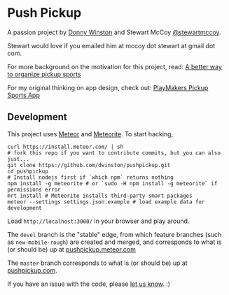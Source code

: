 # Push Pickup

A passion project by [Donny Winston](http://www.linkedin.com/pub/donny-winston/8/951/552) and Stewart McCoy [@stewartmccoy](http://twitter.com/stewartmccoy).

Stewart would love if you emailed him at mccoy dot stewart at gmail dot com.

For more background on the motivation for this project, read: [A better way to organize pickup sports](http://stewartmccoy.com/a-better-way-to-organize-pickup-sports/)

For my original thinking on app design, check out: [PlayMakers Pickup Sports App](http://stewartmccoy.com/playmakers-pickup-sports-app/)

## Development

This project uses [Meteor](http://www.meteor.com) and [Meteorite](http://oortcloud.github.io/meteorite/). To start hacking,

    curl https://install.meteor.com/ | sh
    # fork this repo if you want to contribute commits, but you can also just...
    git clone https://github.com/dwinston/pushpickup.git
    cd pushpickup
    # Install nodejs first if `which npm` returns nothing
    npm install -g meteorite # or `sudo -H npm install -g meteorite` if permissions error
    mrt install # Meteorite installs third-party smart packages
    meteor --settings settings.json.example # load example data for development

Load `http://localhost:3000/` in your browser and play around.

The `devel` branch is the "stable" edge, from which feature branches (such as `new-mobile-rough`) are created and merged, and corresponds to what is (or should be) up at [pushpickup.meteor.com](http://pushpickup.meteor.com)

The `master` branch corresponds to what is (or should be) up at [pushpickup.com](http://pushpickup.com).

If you have an issue with the code, please [let us know](https://github.com/dwinston/pushpickup/issues/new). :)
